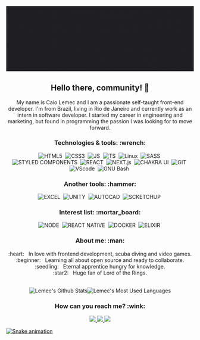 <img width="auto" src="./aboutMe.gif" alt="Caio Lemec gif">

<div align="center">
<h2 align="center">Hello there, community! 👋</h2>
My name is Caio Lemec and I am a passionate self-taught front-end developer. I'm from Brazil, living in Rio de Janeiro and currently work as an intern in software developer. I started my career in engineering and marketing, but found in programming the passion I was looking for to move forward.
</div>

<div align="center">
 <h3>Technologies & tools: :wrench:</h3>
 <img src="https://img.shields.io/static/v1?label=&message=HTML5&color=1F2729&style=for-the-badge&logo=HTML5" alt="HTML5" />&nbsp;
 <img src="https://img.shields.io/static/v1?label=&message=CSS3&color=1F2729&style=for-the-badge&logo=CSS3" alt="CSS3" />&nbsp;
 <img src="https://img.shields.io/static/v1?label=&message=JAVASCRIPT&color=1F2729&style=for-the-badge&logo=JavaScript" alt="JS" />&nbsp;
 <img src="https://img.shields.io/static/v1?label=&message=TYPESCRIPT&color=1F2729&style=for-the-badge&logo=TypeScript" alt="TS" />&nbsp;
 <img src="https://img.shields.io/static/v1?label=&message=LINUX&color=1F2729&style=for-the-badge&logo=Linux" alt="Linux" />&nbsp;
 <img src="https://img.shields.io/static/v1?label=&message=SASS&color=1F2729&style=for-the-badge&logo=Sass" alt="SASS" />&nbsp;
 <img src="https://img.shields.io/static/v1?label=&message=styled-components&color=1F2729&style=for-the-badge&logo=styled-components" alt="STYLED COMPONENTS" />&nbsp;
 <img src="https://img.shields.io/static/v1?label=&message=REACT&color=1F2729&style=for-the-badge&logo=React" alt="REACT" />&nbsp;
 <img src="https://img.shields.io/static/v1?label=&message=NEXT&color=1F2729&style=for-the-badge&logo=Next.js" alt="NEXT.js" />&nbsp;
 <img src="https://img.shields.io/static/v1?label=&message=Chakra UI&color=1F2729&style=for-the-badge&logo=Chakra UI" alt="CHAKRA UI" />&nbsp;
 <img src="https://img.shields.io/static/v1?label=&message=Git&color=1F2729&style=for-the-badge&logo=GIT" alt="GIT" />&nbsp;
 <img src="https://img.shields.io/static/v1?label=&message=VSC&color=1F2729&style=for-the-badge&logo=Visual Studio Code" alt="VScode" />&nbsp;
 <img src="https://img.shields.io/static/v1?label=&message=GNU Bash&color=1F2729&style=for-the-badge&logo=GNU Bash" alt="GNU Bash" />&nbsp;
 </div>

<div align="center">
<h3>Another tools: :hammer:</h3>
    <img src="https://img.shields.io/static/v1?label=&message=Excel&color=1F2729&style=for-the-badge&logo=Microsoft Excel" alt="EXCEL" />&nbsp;
    <img src="https://img.shields.io/static/v1?label=&message=Unity&color=1F2729&style=for-the-badge&logo=Unity" alt="UNITY" />&nbsp;
    <img src="https://img.shields.io/static/v1?label=&message=AutoCAD&color=1F2729&style=for-the-badge&logo=Autodesk" alt="AUTOCAD" />&nbsp;
    <img src="https://img.shields.io/static/v1?label=&message=SketchUp&color=1F2729&style=for-the-badge&logo=SketchUp" alt="SCKETCHUP" />&nbsp;
</div>

<div align="center">
 <h3>Interest list: :mortar_board:</h3>
 <img src="https://img.shields.io/static/v1?label=&message=Node&color=1F2729&style=for-the-badge&logo=Node.js" alt="NODE" />&nbsp;
 <img src="https://img.shields.io/static/v1?label=&message=REACT NATIVE&color=1F2729&style=for-the-badge&logo=React" alt="REACT NATIVE" />&nbsp;
 <img src="https://img.shields.io/static/v1?label=&message=Docker&color=1F2729&style=for-the-badge&logo=Docker" alt="DOCKER" />&nbsp;
 <img src="https://img.shields.io/static/v1?label=&message=Elixir&color=1F2729&style=for-the-badge&logo=Elixir" alt="ELIXIR" />&nbsp;
</div>

<div align="center">
 <h3>About me: :man:</h3>
 :heart: &nbsp; In love with frontend development, scuba diving and video games.  <br/> 
 :beginner: &nbsp; Learning all about open source and ready to collaborate.  <br/> 
 :seedling: &nbsp; Eternal apprentice hungry for knowledge.  <br/> 
 :star2: &nbsp; Huge fan of Lord of the Rings.  <br/> 
</div>

<br>

<div align="center">

<img height="180em" src="https://github-readme-stats.vercel.app/api?username=caiolemec&show_icons=true&theme=dracula&layout=compact" alt="Lemec's Github Stats" /><img height="180em" src="https://github-readme-stats.vercel.app/api/top-langs/?username=caiolemec&show_icons=true&theme=dracula&layout=compact" alt="Lemec's Most Used Languages" />
</div>

<div align="center">

</div>

<div align="center">
 <h3>How can you reach me? :wink:</h3>
 <a href="https://t.me/caiolemec"><img src="https://img.shields.io/badge/Telegram-1F2729?style=for-the-badge&logo=telegram&logoColor=white"/>
 <a href="mailto:caiolemec@gmail.com"><img src="https://img.shields.io/static/v1?label=&message=E-mail&color=1F2729&style=for-the-badge&logo=Gmail"/>
 <a href="https://www.linkedin.com/in/caiolemec/"><img src="https://img.shields.io/static/v1?label=&message=LinkedIn&color=1F2729&style=for-the-badge&logo=linkedin"/>
</div>
  
 ![Snake animation](https://github.com/USERNAME/USERNAME/blob/output/github-contribution-grid-snake.svg)
